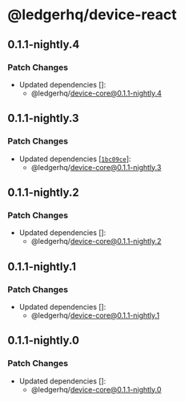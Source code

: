 # @ledgerhq/device-react

## 0.1.1-nightly.4

### Patch Changes

- Updated dependencies []:
  - @ledgerhq/device-core@0.1.1-nightly.4

## 0.1.1-nightly.3

### Patch Changes

- Updated dependencies [[`1bc09ce`](https://github.com/LedgerHQ/ledger-live/commit/1bc09ce84d1d579a253d0239747ad969e9613b52)]:
  - @ledgerhq/device-core@0.1.1-nightly.3

## 0.1.1-nightly.2

### Patch Changes

- Updated dependencies []:
  - @ledgerhq/device-core@0.1.1-nightly.2

## 0.1.1-nightly.1

### Patch Changes

- Updated dependencies []:
  - @ledgerhq/device-core@0.1.1-nightly.1

## 0.1.1-nightly.0

### Patch Changes

- Updated dependencies []:
  - @ledgerhq/device-core@0.1.1-nightly.0
